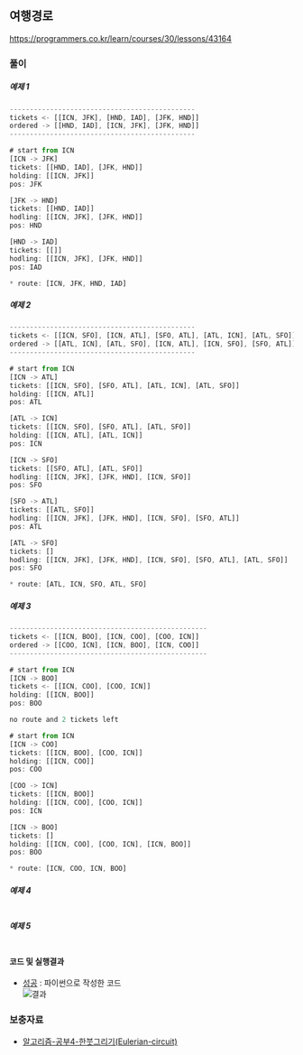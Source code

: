 ## 여행경로

https://programmers.co.kr/learn/courses/30/lessons/43164


### 풀이

##### 예제 1

```ts
----------------------------------------------
tickets <- [[ICN, JFK], [HND, IAD], [JFK, HND]]    
ordered -> [[HND, IAD], [ICN, JFK], [JFK, HND]]    
----------------------------------------------

# start from ICN
[ICN -> JFK]
tickets: [[HND, IAD], [JFK, HND]]
holding: [[ICN, JFK]]
pos: JFK

[JFK -> HND]
tickets: [[HND, IAD]]
hodling: [[ICN, JFK], [JFK, HND]]
pos: HND

[HND -> IAD]
tickets: [[]]
hodling: [[ICN, JFK], [JFK, HND]]
pos: IAD

* route: [ICN, JFK, HND, IAD]

```

##### 예제 2

```ts
----------------------------------------------
tickets <- [[ICN, SFO], [ICN, ATL], [SFO, ATL], [ATL, ICN], [ATL, SFO]]
ordered -> [[ATL, ICN], [ATL, SFO], [ICN, ATL], [ICN, SFO], [SFO, ATL]]
----------------------------------------------

# start from ICN
[ICN -> ATL]
tickets: [[ICN, SFO], [SFO, ATL], [ATL, ICN], [ATL, SFO]]
holding: [[ICN, ATL]]
pos: ATL

[ATL -> ICN]
tickets: [[ICN, SFO], [SFO, ATL], [ATL, SFO]]
holding: [[ICN, ATL], [ATL, ICN]]
pos: ICN

[ICN -> SFO]
tickets: [[SFO, ATL], [ATL, SFO]]
hodling: [[ICN, JFK], [JFK, HND], [ICN, SFO]]
pos: SFO

[SFO -> ATL]
tickets: [[ATL, SFO]]
hodling: [[ICN, JFK], [JFK, HND], [ICN, SFO], [SFO, ATL]]
pos: ATL

[ATL -> SFO]
tickets: []
hodling: [[ICN, JFK], [JFK, HND], [ICN, SFO], [SFO, ATL], [ATL, SFO]]
pos: SFO

* route: [ATL, ICN, SFO, ATL, SFO]

```

##### 예제 3

```ts
-------------------------------------------------
tickets <- [[ICN, BOO], [ICN, COO], [COO, ICN]]
ordered -> [[COO, ICN], [ICN, BOO], [ICN, COO]]
-------------------------------------------------

# start from ICN
[ICN -> BOO]
tickets <- [[ICN, COO], [COO, ICN]]
holding: [[ICN, BOO]]
pos: BOO

no route and 2 tickets left

# start from ICN
[ICN -> COO]
tickets: [[ICN, BOO], [COO, ICN]]
holding: [[ICN, COO]]
pos: COO

[COO -> ICN]
tickets: [[ICN, BOO]]
holding: [[ICN, COO], [COO, ICN]]
pos: ICN

[ICN -> BOO]
tickets: []
holding: [[ICN, COO], [COO, ICN], [ICN, BOO]]
pos: BOO

* route: [ICN, COO, ICN, BOO]

```

##### 예제 4

```ts
```

##### 예제 5

```ts
```

#### 코드 및 실행결과

* [성공](travel_route_head_recursion.py) : 파이썬으로 작성한 코드  
  ![결과](travel_route_result_head_recursion_python.png)

### 보충자료
* [알고리즘-공부4-한붓그리기(Eulerian-circuit)](https://sonsh0824.tistory.com/entry/%EC%95%8C%EA%B3%A0%EB%A6%AC%EC%A6%98-%EA%B3%B5%EB%B6%804-%ED%95%9C%EB%B6%93%EA%B7%B8%EB%A6%AC%EA%B8%B0Eulerian-circuit)
